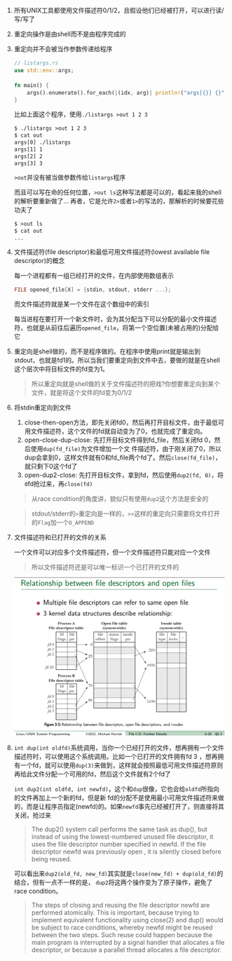 1. 所有UNIX工具都使用文件描述符0/1/2，且假设他们已经被打开，可以进行读/写/写了

2. 重定向操作是由shell而不是由程序完成的

3. 重定向并不会被当作参数传递给程序

   ```rust
   // listargs.rs
   use std::env::args;

   fn main() {
       args().enumerate().for_each(|(idx, arg)| println!("args[{}] {}", idx, arg));
   }
   ```
   比如上面这个程序，使用`./listargs >out 1 2 3`
   
   ```shell
   $ ./listargs >out 1 2 3
   $ cat out
   args[0] ./listargs
   args[1] 1
   args[2] 2
   args[3] 3
   ```
   
   `>out`并没有被当做参数传给`listargs`程序

   而且可以写在命的任何位置，`>out ls`这种写法都是可以的，看起来我的shell的解析要重新做了...
   再者，它是允许`2>`或者`1>`的写法的，那解析的时候要花些功夫了
   
   ```shell
   $ >out ls
   $ cat out
   ...
   ```

4. 文件描述符(file descriptor)和最低可用文件描述符(lowest available file descriptor)的概念

   每一个进程都有一组已经打开的文件，在内部使用数组表示

   ```c
   FILE opened_file[X] = {stdin, stdout, stderr ...};
   ```

   而文件描述符就是某一个文件在这个数组中的索引

   每当进程在要打开一个新文件时，会为其分配当下可以分配的最小文件描述符，也就是从前往后遍历`opened_file`，将第一个空位置(未被占用的)分配给它
   

5. 重定向是shell做的，而不是程序做的。在程序中使用print就是输出到stdout，也就是fd1的。所以当我们要重定向到文件中去，要做的就是在shell
   这个层次中将目标文件的fd变为1。
   
   > 所以重定向就是shell做的关于文件描述符的把戏?你想要重定向到某个文件，就是将这个文件的fd变为0/1/2
   
6. 将stdin重定向到文件
   
   1. close-then-open方法，即先关闭fd0，然后再打开目标文件，由于最低可用文件描述符，这个文件的fd就自动变为了0，也就完成了重定向。
   2. open-close-dup-close: 先打开目标文件得到fd_file，然后关闭fd 0，然后使用`dup(fd_file)`为文件增加一个文
      件描述符，由于刚关闭了0，所以dup会拿到0，这样文件就有0和fd_file两个fd了。然后`close(fd_file)`，就只剩下0这个fd了
   3. open-dup2-close: 先打开目标文件，拿到fd，然后使用`dup2(fd, 0)`，将`0`fd抢过来，再`close(fd)`
   
   > 从race condition的角度讲，貌似只有使用`dup2`这个方法是安全的
   
   > stdout/stderr的`>`重定向是一样的，`>>`这样的重定向只需要将文件打开的`Flag`加一个`O_APPEND`

7. 文件描述符和已打开的文件的关系

   一个文件可以对应多个文件描述符，但一个文件描述符只能对应一个文件
   
   > 所以文件描述符还是可以唯一标识一个已打开的文件的
   
   ![pic](https://github.com/SteveLauC/pic/blob/main/Screenshot%20from%202022-05-09%2020-04-38.png)
   
8. `int dup(int oldfd)`系统调用，当你一个已经打开的文件，想再拥有一个文件描述符时，可以使用这个系统调用。比如一个已打开的文件拥有fd 3
   ，想再拥有一个fd，就可以使用`dup(3)`来做到，这样就会按照最低可用文件描述符原则再给此文件分配一个可用的fd，然后这个文件就有2个fd了

    `int dup2(int oldfd, int newfd)`，这个和`dup`很像，它也会给`oldfd`所指向的文件再加上一个新的fd，但是新
    fd的分配不是使用最小可用文件描述符来做的，而是让程序员指定(newfd)的。如果`newfd`事先已经被打开了，则直接将其关闭，抢过来
    
    > The dup2() system call performs the same task as dup(), but instead of 
    using the lowest-numbered unused file descriptor, it uses the file descriptor 
    number specified in newfd.  If the file descriptor newfd was previously open
    , it is silently closed before being reused.
    
    可以看出来`dup2(old_fd, new_fd)`其实就是`close(new_fd) + dup(old_fd)`的结合，但有一点不一样的是，
    `dup2`将这两个操作变为了原子操作，避免了race condition。
    
    > The  steps of closing and reusing the file descriptor newfd are performed 
    atomically.  This is important, because trying to implement equivalent functionality 
    using close(2) and dup() would be subject to race conditions, whereby newfd might 
    be reused between the two steps.  Such reuse could happen because the main program
    is interrupted by a signal handler that allocates a file descriptor, or because a 
    parallel thread allocates a file descriptor.